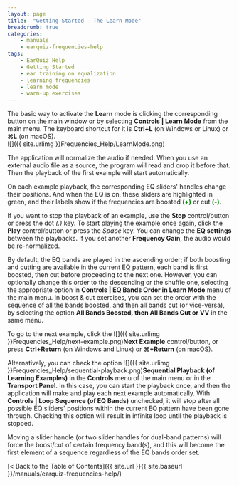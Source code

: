 ```yaml
---
layout: page
title:  "Getting Started - The Learn Mode"
breadcrumb: true
categories:
    - manuals
    - earquiz-frequencies-help
tags:
    - EarQuiz Help
    - Getting Started
    - ear training on equalization
    - learning frequencies
    - learn mode
    - warm-up exercises
---
```

The basic way to activate the **Learn** mode is clicking the corresponding button on the main window or
by selecting **Controls \| Learn Mode** from the main menu. The keyboard shortcut for it is  **Ctrl+L** (on Windows or Linux) or **⌘L** (on macOS).<br />
![]({{ site.urlimg }}Frequencies_Help/LearnMode.png)<br />

The application will normalize the audio if needed. When you use an external audio file as a source, the program 
will read and crop it before that.
Then the playback of the first example will start automatically.

On each example playback, the corresponding EQ sliders' handles change their positions. And when the EQ is on, these sliders
are highlighted in green, and their labels show if the frequencies are boosted <span style="color:green; font-weight:bold">(+)</span>
or cut <span style="color:green; font-weight:bold">(-)</span>.

If you want to stop the playback of an example, use the **Stop** control/button or press the dot *(.)* key. To start playing the example once again, click 
the **Play** control/button or press the *Space* key. You can change the **EQ settings** between the playbacks. If you set another **Frequency Gain**,
the audio would be re-normalized.

By default, the EQ bands are played in the ascending order; if both boosting and cutting are available in the current
EQ pattern, each band is first boosted, then cut before proceeding to the next one. However, you can optionally change
this order to the descending or the shuffle one, selecting the appropriate option in **Controls \| EQ Bands Order in Learn Mode** menu
of the main menu. In boost & cut exercises, you can set the order with the sequence of all the bands boosted, and then 
all bands cut (or vice-versa), by selecting the option **All Bands Boosted, then All Bands Cut or VV** in the same menu.

To go to the next example, click the ![]({{ site.urlimg }}Frequencies_Help/next-example.png)**Next Example** control/button,
or press **Ctrl+Return** (on Windows and Linux) or **⌘+Return** (on macOS).

Alternatively, you can check the option ![]({{ site.urlimg }}Frequencies_Help/sequential-playback.png)**Sequential Playback (of Learning Examples)** 
in the **Controls** menu of the main menu or in the **Transport Panel**. In this case, you can start the playback once, and then
the application will make and play each next example automatically. With **Controls \| Loop Sequence (of EQ Bands)** unchecked,
it will stop after all possible EQ sliders' positions within the current EQ pattern have been gone through. Checking
this option will result in infinite loop until the playback is stopped.

Moving a slider handle (or two slider handles for dual-band patterns) will force the boost/cut of certain frequency band(s), and
this will become the first element of a sequence regardless of the EQ bands order set.

[< Back to the Table of Contents]({{ site.url }}{{ site.baseurl }}/manuals/earquiz-frequencies-help/)
